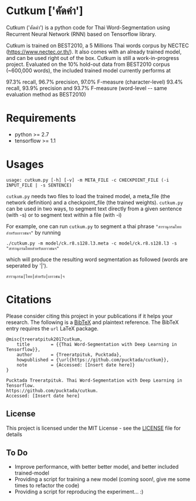 # Cutkum ['คัดคำ']
Cutkum ('คัดคำ') is a python code for Thai Word-Segmentation using Recurrent Neural Network (RNN) based on Tensorflow library. 

Cutkum is trained on BEST2010, a 5 Millions Thai words corpus by NECTEC (https://www.nectec.or.th/). It also comes with an already trained model, and can be used right out of the box. Cutkum is still a work-in-progress project. Evaluated on the 10% hold-out data from BEST2010 corpus (~600,000 words), the included trained model currently performs at 

97.3% recall, 96.7% precision, 97.0% F-measure (character-level)
93.4% recall, 93.9% precision and 93.7% F-measure (word-level -- same evaluation method as BEST2010)

# Requirements
* python >= 2.7
* tensorflow >= 1.1

# Usages
```
usage: cutkum.py [-h] [-v] -m META_FILE -c CHECKPOINT_FILE (-i INPUT_FILE | -s SENTENCE)
```

`cutkum.py` needs two files to load the trained model, a meta_file (the network definition) and a checkpoint_file (the trained weights). `cutkum.py` can be used in two ways, to segment text directly from a given sentence (with -s) or to segment text within a file (with -i)

For example, one can run `cutkum.py` to segment a thai phrase `"สารานุกรมไทยสำหรับเยาวชนฯ"` by running

```
./cutkum.py -m model/ck.r8.s128.l3.meta -c model/ck.r8.s128.l3 -s "สารานุกรมไทยสำหรับเยาวชนฯ"
```

which will produce the resulting word segmentation as followed (words are seperated by '|').

```
สารานุกรม|ไทย|สำหรับ|เยาวชน|ฯ
```

# Citations
Please consider citing this project in your publications if it helps your research.
The following is a [BibTeX](http://www.bibtex.org/) and plaintext reference.
The BibTeX entry requires the `url` LaTeX package.

```
@misc{treeratpituk2017cutkum,
    title        = {{Thai Word-Segmentation with Deep Learning in Tensorflow}},
    author       = {Treeratpituk, Pucktada},
    howpublished = {\url{https://github.com/pucktada/cutkum}},
    note         = {Accessed: [Insert date here]}
}

Pucktada Treeratpituk. Thai Word-Segmentation with Deep Learning in Tensorflow.
https://github.com/pucktada/cutkum.
Accessed: [Insert date here]
```

## License

This project is licensed under the MIT License - see the [LICENSE](LICENSE) file for details

## To Do

* Improve performance, with better better model, and better included trained-model
* Providing a script for training a new model (coming soon!, give me some times to refactor the code)
* Providing a script for reproducing the experiment... :)

